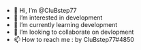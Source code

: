 - 👋 Hi, I’m @CluBstep77
- 👀 I’m interested in development
- 🌱 I’m currently learning development
- 💞️ I’m looking to collaborate on devlopment
- 📫 How to reach me : by CluBstep77#4850

<!---
CluBstep77/CluBstep77 is a ✨ special ✨ repository because its `README.md` (this file) appears on your GitHub profile.
You can click the Preview link to take a look at your changes.
--->
